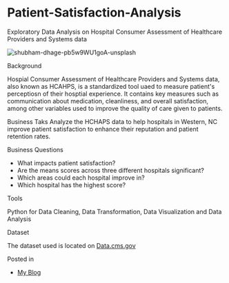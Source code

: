 # Patient-Satisfaction-Analysis
Exploratory Data Analysis on Hospital Consumer Assessment of Healthcare Providers and Systems data 

![shubham-dhage-pb5w9WU1goA-unsplash](https://github.com/user-attachments/assets/5797172e-bee1-44dc-9453-fa4c21bc2083)



Background 

Hospial Consumer Assessment of Healthcare Providers and Systems data, also known as HCAHPS, is a standardized tool uaed to measure patient's perceptiosn of their hosptial experience. It contains key measures such as communication about medication, cleanliness, and overall satisfaction, among other variables used to improve the quality of care given to patients. 


Business Taks 
Analyze the HCHAPS data to help hospitals in Western, NC improve patient satisfaction to enhance their reputation and patient retention rates. 


Business Questions 

- What impacts patient satisfaction?
- Are the means scores across three different hospitals significant?
- Which areas could each hospital improve in?
- Which hospital has the highest score? 

Tools 

Python for Data Cleaning, Data Transformation, Data Visualization and Data Analysis


Dataset 

The dataset used is located on [Data.cms.gov](https://data.cms.gov/provider-data/dataset/dgck-syfz)


Posted in 

- [My Blog](https://deanellethompson.wixsite.com/my-site-1/post/exploring-hcahps-data-for-hospitals-in-western-nc) 
